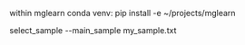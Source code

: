 within mglearn conda venv:
pip install -e ~/projects/mglearn

select_sample --main_sample my_sample.txt
